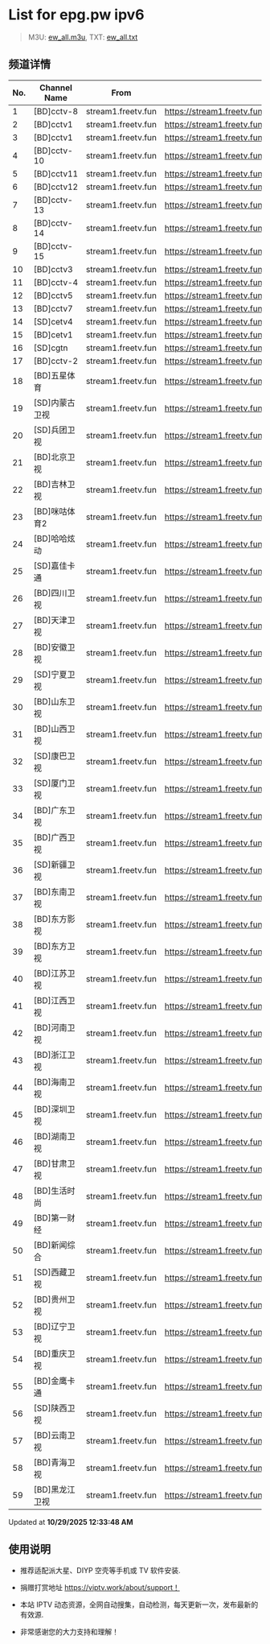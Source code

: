 # List for **epg.pw ipv6**

> M3U: [ew_all.m3u](./ew_all.m3u ), TXT: [ew_all.txt](./txt/ew_all.txt )

## 频道详情

| No. | Channel Name | From | Source |
| --- | ------------ | ---- | ------ |
| 1 | [BD]cctv-8 | stream1.freetv.fun | <https://stream1.freetv.fun/7accfeda9b605fbf52cffbabd551a7ec9067388b6c3f89adc5443ae8ed478ec3.m3u8> |
| 2 | [BD]cctv1 | stream1.freetv.fun | <https://stream1.freetv.fun/5d284520daa692f05f56035b16d3664f0e1d00c595102fbb480bdd9365d80e12.m3u8> |
| 3 | [BD]cctv1 | stream1.freetv.fun | <https://stream1.freetv.fun/95cc7a9a16c9974d8c981d42c9a213879904ab744e95150717697089791ab4f0.m3u8> |
| 4 | [BD]cctv-10 | stream1.freetv.fun | <https://stream1.freetv.fun/6f1f52cc5b9fe5eb27cf44492e6167a72dbdf75944214d79d707c9b7d064b443.m3u8> |
| 5 | [BD]cctv11 | stream1.freetv.fun | <https://stream1.freetv.fun/5617304ea25f76d83957d5012276580a73df55d2617a82014ce8938123aac348.m3u8> |
| 6 | [BD]cctv12 | stream1.freetv.fun | <https://stream1.freetv.fun/73e76f84f85f78d63807bfb8e51dff03850f7d1cafd1c6521d6eb45272bc4ead.m3u8> |
| 7 | [BD]cctv-13 | stream1.freetv.fun | <https://stream1.freetv.fun/99fdd1041d35b20edb405c84ea39a2f29487db51bd710f3bca5bd8f5b4f8f061.m3u8> |
| 8 | [BD]cctv-14 | stream1.freetv.fun | <https://stream1.freetv.fun/b134876d9a5cc82240982d57a6a4934b889da45f97e89b9c0f3c61c065f34aff.m3u8> |
| 9 | [BD]cctv-15 | stream1.freetv.fun | <https://stream1.freetv.fun/036bd6c45bf495a7bf3b153a3df22a40ea5fcbdd403b03b08c16a14d42ed91c9.m3u8> |
| 10 | [BD]cctv3 | stream1.freetv.fun | <https://stream1.freetv.fun/511fecba14f90da585c90ffce8cbcad4faaa1dc7f3cb9b70b74ac50451caaec0.m3u8> |
| 11 | [BD]cctv-4 | stream1.freetv.fun | <https://stream1.freetv.fun/6a846c141fcf79b45ec5e7efc2f4625e6616dcf2fb26d86a65f4ec7a03125e77.m3u8> |
| 12 | [BD]cctv5 | stream1.freetv.fun | <https://stream1.freetv.fun/764ef2ef36e7739463b0e53c430e977853930609862708f20214dd62d5f0473b.m3u8> |
| 13 | [BD]cctv7 | stream1.freetv.fun | <https://stream1.freetv.fun/788ac9442fdafe6d12558eda3b1fe6ccad630dd500cd577bf9bc4f8bf6cb1952.m3u8> |
| 14 | [SD]cetv4 | stream1.freetv.fun | <https://stream1.freetv.fun/bdb583bb9c67e490d52a755a11d2ebabb8ecd51af00aade23fea642c14de85df.m3u8> |
| 15 | [BD]cetv1 | stream1.freetv.fun | <https://stream1.freetv.fun/300e474dcc197b4cb9d21985891f00901e7b2c3bb520add8c51421ddef38b8e2.m3u8> |
| 16 | [SD]cgtn | stream1.freetv.fun | <https://stream1.freetv.fun/c5f2e7be37ac16f5f1b906164d46ba396ca18dbeaa158f9474d5e75ba378f10e.m3u8> |
| 17 | [BD]cctv-2 | stream1.freetv.fun | <https://stream1.freetv.fun/85346f68b17e8bb5081071666d6d2f2468a3fe75488cecd153ad6385059d8175.m3u8> |
| 18 | [BD]五星体育 | stream1.freetv.fun | <https://stream1.freetv.fun/85cd5cc9fdaaf0956e7136e920dcd8149eb6f843aac49ebbeaeb6415d8e8a316.m3u8> |
| 19 | [SD]内蒙古卫视 | stream1.freetv.fun | <https://stream1.freetv.fun/e24be89346e650a5a5e69bac482f853f31d7f4ab61a865bd0444cc076abcd1d9.m3u8> |
| 20 | [SD]兵团卫视 | stream1.freetv.fun | <https://stream1.freetv.fun/7e0d9638f60dca70ddc3a2437eb10e874587f11f9d3efd833e71acfbdf2de2d6.m3u8> |
| 21 | [BD]北京卫视 | stream1.freetv.fun | <https://stream1.freetv.fun/58ada9296c1cd8c98929d12386749a6748a6ed09bda28980e0909fff792e95fc.m3u8> |
| 22 | [BD]吉林卫视 | stream1.freetv.fun | <https://stream1.freetv.fun/20ec706dec67b36d8bd933921ddc77d953bdbb5db85ceb51b4235469b7fa23b2.m3u8> |
| 23 | [BD]咪咕体育2 | stream1.freetv.fun | <https://stream1.freetv.fun/c8ce03474f61fd047d2ff08bdac49d31b52677d766051c690e6feab51b5b5450.m3u8> |
| 24 | [BD]哈哈炫动 | stream1.freetv.fun | <https://stream1.freetv.fun/85aec22da72dbb69d4271fbde70b929f467b7d1b7c3c21639939b3d7865a00ac.m3u8> |
| 25 | [SD]嘉佳卡通 | stream1.freetv.fun | <https://stream1.freetv.fun/98d4d30e282404b19cf2ed4efebff6b957235c6255152af16648c66b117eca94.m3u8> |
| 26 | [BD]四川卫视 | stream1.freetv.fun | <https://stream1.freetv.fun/3c264c25b1f8debffea48cd474ef8b830ced737528778624f006949a84930657.m3u8> |
| 27 | [BD]天津卫视 | stream1.freetv.fun | <https://stream1.freetv.fun/a700de96dc13188f1532d89bbb699c4232e8c8c62418eaca13e737017ea8eec7.m3u8> |
| 28 | [BD]安徽卫视 | stream1.freetv.fun | <https://stream1.freetv.fun/14700a1ea1cd1d0ad17b763417289193f099ed47484f1d4b3d69044d5135657e.m3u8> |
| 29 | [SD]宁夏卫视 | stream1.freetv.fun | <https://stream1.freetv.fun/cc16a0fe49219a8e892e4ac0a89d626d09f0c5af7cd94198648427aca9719943.m3u8> |
| 30 | [BD]山东卫视 | stream1.freetv.fun | <https://stream1.freetv.fun/6ae72c2ed9e03972d255c19be7f49c4731d8c51bfd1dfc150e73a2d7a132235d.m3u8> |
| 31 | [BD]山西卫视 | stream1.freetv.fun | <https://stream1.freetv.fun/2f538e8c3c3dc60b99799fb3331f5f05b5a9c3c574544b4178a57a7de78f6884.m3u8> |
| 32 | [SD]康巴卫视 | stream1.freetv.fun | <https://stream1.freetv.fun/295dab8dd3a41d46b785fb58e7500b7009075daa90a521415f2aa8c5f90d94fa.m3u8> |
| 33 | [SD]厦门卫视 | stream1.freetv.fun | <https://stream1.freetv.fun/aa65dd411565991ace44f9e5934bd018fdd52122e052d471a363b6ee839e1079.m3u8> |
| 34 | [BD]广东卫视 | stream1.freetv.fun | <https://stream1.freetv.fun/0b9a0cc86da3c10d2460bd636da775da2c350a600329404435f7a6b039f5347a.m3u8> |
| 35 | [BD]广西卫视 | stream1.freetv.fun | <https://stream1.freetv.fun/769f22146852e78af58e6a25a46ca80a48e35ccb700ac75e8ab42a72473ba60c.m3u8> |
| 36 | [SD]新疆卫视 | stream1.freetv.fun | <https://stream1.freetv.fun/f54baeec1aef69aba7e263b1c5082b778f1cf19475559c2117ed9ab9fe317249.m3u8> |
| 37 | [BD]东南卫视 | stream1.freetv.fun | <https://stream1.freetv.fun/aba8603324d1cea99c18553c3a7d4da469e94ce7741fb9db7efb6dfaf05b116e.m3u8> |
| 38 | [BD]东方影视 | stream1.freetv.fun | <https://stream1.freetv.fun/9d3c9f7982bce6a6d8c61dee6b3533032537b84c1312b8bf2613be972edfc0df.m3u8> |
| 39 | [BD]东方卫视 | stream1.freetv.fun | <https://stream1.freetv.fun/3d326c6eb26a5f31cf6674c8436ba1a324bfca04e3716b3b4467ab1ab0dc9994.m3u8> |
| 40 | [BD]江苏卫视 | stream1.freetv.fun | <https://stream1.freetv.fun/4b3a79c01c9ae45646cd792c7c7818c22a58ed5cb47262cfd65e9895464207bf.m3u8> |
| 41 | [BD]江西卫视 | stream1.freetv.fun | <https://stream1.freetv.fun/2ffc9bf43e10963bfbbf5e9cc7bd37c187bf6ebcae5087611a2adc38ef768a02.m3u8> |
| 42 | [BD]河南卫视 | stream1.freetv.fun | <https://stream1.freetv.fun/5ed2243933016fcc6fd14822b010d7b1676b4c2f64a8d66b2b280f3e4781f141.m3u8> |
| 43 | [BD]浙江卫视 | stream1.freetv.fun | <https://stream1.freetv.fun/18109b1804a4d4c8acd2a83f3256b7495a047d7f5cf918ef92febd030933bfc2.m3u8> |
| 44 | [BD]海南卫视 | stream1.freetv.fun | <https://stream1.freetv.fun/f2c1fc9cd04958be1b243862497c4b141e1468ad1b5d39e23c2af4f1d25e70e8.m3u8> |
| 45 | [BD]深圳卫视 | stream1.freetv.fun | <https://stream1.freetv.fun/e20e442b0ac0eb9ee3d6b90302a722223a0074e2f77b10d0d122cde370809c33.m3u8> |
| 46 | [BD]湖南卫视 | stream1.freetv.fun | <https://stream1.freetv.fun/a2caf5db4b683ccf87481a31bce7c22d3beb4c0fb4cd1e974a512efab5593a9a.m3u8> |
| 47 | [BD]甘肃卫视 | stream1.freetv.fun | <https://stream1.freetv.fun/92bd45458df40301e83dbc4bbbec87fd5b8ea6b157714155198c47e0dd97be69.m3u8> |
| 48 | [BD]生活时尚 | stream1.freetv.fun | <https://stream1.freetv.fun/af577cd69d640274bdefa24125bfba424d35044c1235f7a429a7e85a00fc41e4.m3u8> |
| 49 | [BD]第一财经 | stream1.freetv.fun | <https://stream1.freetv.fun/533f951c259e0a0db9189aab022c535bca241b30dbf0d18aca82012de4e8c080.m3u8> |
| 50 | [BD]新闻综合 | stream1.freetv.fun | <https://stream1.freetv.fun/b15ca8c8eccf56990df595ab996e237bea8d78d60312ad61da5559e1fd2c76ac.m3u8> |
| 51 | [SD]西藏卫视 | stream1.freetv.fun | <https://stream1.freetv.fun/613b5d598b98f0da6ef4428d7a736d6eae51a31e62fb3b47cad62a7047adad46.m3u8> |
| 52 | [BD]贵州卫视 | stream1.freetv.fun | <https://stream1.freetv.fun/cc54b485fc3912265c9dbb24fe2b6d1ba2b65412d0ff45b904bc4d53ea02bf67.m3u8> |
| 53 | [BD]辽宁卫视 | stream1.freetv.fun | <https://stream1.freetv.fun/486778fc1a0f17879cdd096ddbf7ab075b9bd93de38d5edd23e8d9053e286a47.m3u8> |
| 54 | [BD]重庆卫视 | stream1.freetv.fun | <https://stream1.freetv.fun/66e6ffc14ba28d8016b7bcefc89a15d5c5bd31a979a4057fe54b14ed47742986.m3u8> |
| 55 | [BD]金鹰卡通 | stream1.freetv.fun | <https://stream1.freetv.fun/33c44b3d14a45ab0fbe06d98b6608a0067dd068ebb6bd8e4a931cb2e600f8548.m3u8> |
| 56 | [SD]陕西卫视 | stream1.freetv.fun | <https://stream1.freetv.fun/0dc410db3629561e824c1133ac9e1abddc901a34721cd3784e3bcf9c0e3d1b29.m3u8> |
| 57 | [BD]云南卫视 | stream1.freetv.fun | <https://stream1.freetv.fun/ec6460f3951bfbaef38cc68bfe9248e1a90afea1f9ff73dfcc3b93812a11b519.m3u8> |
| 58 | [BD]青海卫视 | stream1.freetv.fun | <https://stream1.freetv.fun/d07c5ec4397fbc7f5e7cc384b2ea73f4109d928e2b68474fc1ef6041cb976744.m3u8> |
| 59 | [BD]黑龙江卫视 | stream1.freetv.fun | <https://stream1.freetv.fun/c2eb56785fef74104edf03004c9864576aaf84c9b5084cf14001c9b9e136877f.m3u8> |

Updated at **10/29/2025 12:33:48 AM**

## 使用说明

- 推荐适配派大星、DIYP 空壳等手机或 TV 软件安装.

- 捐赠打赏地址 <https://viptv.work/about/support！>

- 本站 IPTV 动态资源，全网自动搜集，自动检测，每天更新一次，发布最新的有效源.

- 非常感谢您的大力支持和理解！
